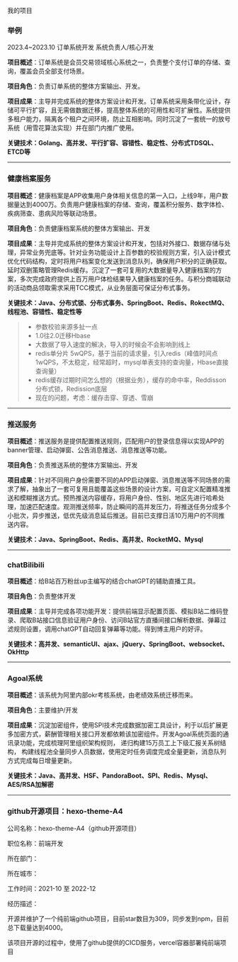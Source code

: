我的项目



### 举例
2023.4~2023.10  订单系统开发   系统负责人/核心开发

**项目概述**：订单系统是会员交易领域核心系统之一，负责整个支付订单的存储、查询，覆盖会员全部支付场景。 

**项目角色**：负责订单系统的整体方案输出、开发。

**项目成果**：主导并完成系统的整体方案设计和开发。订单系统采用条带化设计，存储可平行扩容，且无需做数据迁移，提高整体系统的可用性和可扩展性。系统提供多租户能力，隔离各个租户之间环境，防止互相影响。同时沉淀了一套统一的放号系统（用雪花算法实现）并在部门内推广使用。

**关键技术：Golang、高并发、平行扩容、容错性、稳定性、分布式TDSQL、ETCD等**

---

### 健康档案服务

**项目概述**：健康档案是APP收集用户身体相关信息的第一入口，上线9年，用户数据量达到4000万。负责用户健康档案的存储、查询，覆盖积分服务、数字体检、疾病筛查、患病风险等联动场景。

**项目角色**：负责健康档案系统的整体方案输出、开发

**项目成果**：主导并完成系统的整体方案设计和开发，包括对外接口、数据存储与处理，异常业务兜底等。针对业务功能设计上百参数的校验规则方案，引入设计模式优化代码结构，定时将用户档案变化发送到消息队列，确保用户积分的正确获取。延时双删策略管理Redis缓存。沉淀了一套可复用的大数据量导入健康档案的方案，多次完成政府提供上百万用户体检结果导入健康档案的任务。与积分商城联动的活动商品领取需求采用TCC模式，从业务层面可保证分布式事务。

**关键技术：Java、分布式锁、分布式事务、SpringBoot、Redis、RokectMQ、线程池、容错性、稳定性等**

>  - 参数校验来源多扯一点
>  - 1.0往2.0迁移Hbase
>  - 大数据了导入速度的解决，导入的时候会不会影响到线上
>  - redis单分片 5wQPS，基于当前的请求量，引入redis（峰值时间点1wQPS，不太稳定，经常超时，mysql单表支持的查询量，Hbase直接查询量）
>  - redis缓存过期时间怎么想的（根据业务），缓存的命中率，Reddisson分布式锁，Redission底层
>  - 现在的问题，考虑：缓存击穿、穿透、雪崩

---

### 推送服务

**项目概述**：推送服务是提供配置推送规则，匹配用户的登录信息得以实现APP的banner管理、启动弹窗、公告消息推送、消息推送等功能。

**项目角色**：负责推送系统的整体方案输出、开发

**项目成果**：针对不同用户身份需要不同的APP启动弹窗、消息推送等不同场景的需求了解，抽象出了一套可复用且能覆盖这些场景的设计方案，可自定义配置精准推送和模糊推送方式。预热推送内容缓存，将用户身份、性别、地区先进行哈希处理，加速匹配速度。观测推送频率，防止瞬间的高并发压力，将推送任务分成多个小批次，异步推送，低优先级消息延后推送。目前已支撑日活10万用户的不同推送内容。

**关键技术：Java、SpringBoot、Redis、高并发、RocketMQ、Mysql**

---

### chatBilibili

**项目概述**：给B站百万粉丝up主编写的结合chatGPT的辅助直播工具。

**项目角色**：负责整体开发

**项目成果**：主导并完成各项功能开发：提供前端显示配置页面、模拟B站二维码登录、爬取B站接口信息验证用户身份、访问B站官方直播间接口解析数据、弹幕过滤规则设置，调用chatGPT自动回复弹幕等功能。得到博主用户的好评。

**关键技术：高并发、semanticUI、ajax、jQuery、SpringBoot、websocket、OkHttp**


---

### Agoal系统

**项目概述**：该系统为阿里内部okr考核系统，由老绩效系统迁移而来。

**项目角色**：主要维护/开发

**项目成果**：沉淀加密组件，使用SPI技术完成数据加密工具设计，利于以后扩展更多加密方式，薪酬管理相关接口开发都依赖该加密组件。开发Agoal系统页面的通讯录功能，完成梳理阿里组织架构规则， 递归构建15万员工上下级汇报关系树结构， 构建线程池全量同步人员数据，使用定时任务调度完成全量更新，消息队列方式完成每日增量更新。

**关键技术：Java、高并发、HSF、PandoraBoot、SPI、Redis、Mysql、AES/RSA加解密**


---

### github开源项目：hexo-theme-A4

公司名称：hexo-theme-A4（github开源项目）

职位名称：前端开发

所在部门：

所在城市：

工作时间：2021-10 至 2022-12

经历描述：

开源并维护了一个纯前端github项目，目前star数目为309，同步发到npm，目前总下载量达到4000。

该项目开源的过程中，使用了github提供的CICD服务，vercel容器部署纯前端项目
